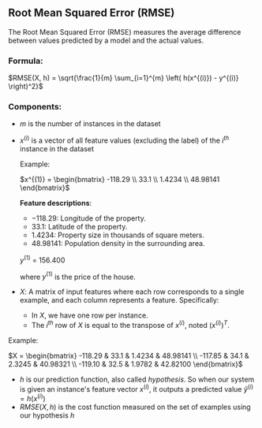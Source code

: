 

## Root Mean Squared Error (RMSE)

The Root Mean Squared Error (RMSE) measures the average difference between values predicted by a model and the actual values.

### Formula:
$`RMSE(X, h) = \sqrt{\frac{1}{m} \sum_{i=1}^{m} \left( h(x^{(i)}) - y^{(i)} \right)^2}`$

### Components:
- $`m`$ is the number of instances in the dataset
- $`x^{(i)}`$ is a vector of all feature values (excluding the label) of the $`i^{th}`$ instance in the dataset

  Example:

  $`x^{(1)} = \begin{bmatrix}
  -118.29 \\
  33.1 \\
  1.4234 \\
  48.98141
  \end{bmatrix}`$

  **Feature descriptions**:
  - $`-118.29`$: Longitude of the property.
  - $`33.1`$: Latitude of the property.
  - $`1.4234`$: Property size in thousands of square meters.
  - $`48.98141`$: Population density in the surrounding area.

  $`y^{(1)}`$ = 156.400

  where $`y^{(1)}`$ is the price of the house.

- $`X`$: A matrix of input features where each row corresponds to a single example, and each column represents a feature. Specifically:
  - In $`X`$, we have one row per instance.
  - The $`i^{th}`$ row of $`X`$ is equal to the transpose of $`x^{(i)}`$, noted $`(x^{(i)})^T`$.

Example:

$`X = \begin{bmatrix}
-118.29 & 33.1 & 1.4234 & 48.98141 \\
-117.85 & 34.1 & 2.3245 & 40.98321 \\
-119.10 & 32.5 & 1.9782 & 42.82100
\end{bmatrix}`$

- $`h`$ is our prediction function, also called $`{hypothesis}`$. So when our system is given an instance's feature vector $`x^{(i)}`$,
  it outputs a predicted value $`\hat{y}^{(i)}=h(x^{(i)})`$
- $`RMSE(X, h)`$ is the cost function measured on the set of examples using our hypothesis $`h`$
